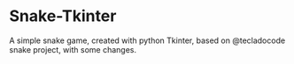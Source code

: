 # Snake-Tkinter
A simple snake game, created with python Tkinter, based on @tecladocode snake project, with some changes.
